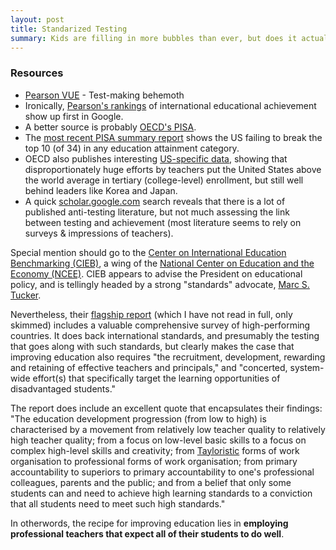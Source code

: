 ```yaml
---
layout: post
title: Standarized Testing
summary: Kids are filling in more bubbles than ever, but does it actually result in better education?
---
```


### Resources
* [Pearson VUE](http://home.pearsonvue.com/Home.aspx) - Test-making behemoth
* Ironically, [Pearson's rankings](http://thelearningcurve.pearson.com/index/index-ranking) of international educational achievement show up first in Google.
* A better source is probably [OECD's PISA](http://www.oecd.org/pisa/keyfindings/).
* The [most recent PISA summary report](http://www.oecd.org/pisa/keyfindings/pisa-2012-results-overview.pdf) shows the US failing to break the top 10 (of 34) in any education attainment category.
* OECD also publishes interesting [US-specific data](http://www.oecd.org/unitedstates/CN%20-%20United%20States.pdf), showing that disproportionately huge efforts by teachers put the United States above the world average in tertiary (college-level) enrollment, but still well behind leaders like Korea and Japan.
* A quick [scholar.google.com](http://scholar.google.com/scholar?q=standardized+testing&btnG=&hl=en&as_sdt=0%2C48) search reveals that there is a lot of published anti-testing literature, but not much assessing the link between testing and achievement (most literature seems to rely on surveys & impressions of teachers).

Special mention should go to the [Center on International Education Benchmarking (CIEB)](http://www.ncee.org/programs-affiliates/center-on-international-education-benchmarking/), a wing of the [National Center on Education and the Economy (NCEE)](http://www.ncee.org/).  CIEB appears to advise the President on educational policy, and is tellingly headed by a strong "standards" advocate, [Marc S. Tucker](http://www.ncee.org/about-ncee/our-people/leadership/marc-s-tucker/).  

Nevertheless, their [flagship report](http://www.oecd.org/pisa/46623978.pdf) (which I have not read in full, only skimmed) includes a valuable comprehensive survey of high-performing countries.  It does back international standards, and presumably the testing that goes along with such standards, but clearly makes the case that improving education also requires "the recruitment, development, rewarding and retaining of effective teachers and principals," and "concerted, system-wide effort(s) that specifically target the learning opportunities of disadvantaged students."

The report does include an excellent quote that encapsulates their findings: "The education development progression (from low to high) is characterised by a movement from relatively low teacher quality to relatively high teacher quality; from a focus on low-level basic skills to a focus on complex high-level skills and creativity; from [Tayloristic](http://en.wikipedia.org/wiki/Scientific_management) forms of work organisation to professional forms of work organisation; from primary accountability to superiors to primary accountability to one's professional colleagues, parents and the public; and from a belief that only some students can and need to achieve high learning standards to a conviction that all students need to meet such high standards."

In otherwords, the recipe for improving education lies in **employing professional teachers that expect all of their students to do well**.